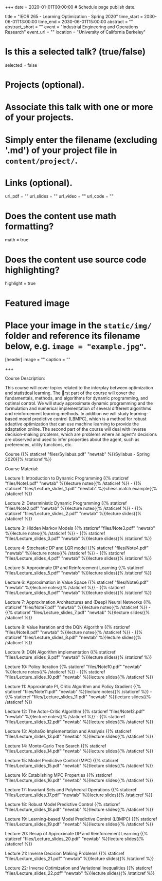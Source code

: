 +++
date = 2020-01-01T00:00:00  # Schedule page publish date.

title = "IEOR 265 - Learning  Optimization - Spring 2020"
time_start = 2030-06-01T13:00:00
time_end = 2030-06-01T15:00:00
abstract = ""
abstract_short = ""
event = "Industrial Engineering and Operations Research"
event_url = ""
location = "University of California Berkeley"

# Is this a selected talk? (true/false)
selected = false

# Projects (optional).
#   Associate this talk with one or more of your projects.
#   Simply enter the filename (excluding '.md') of your project file in `content/project/`.

# Links (optional).
url_pdf = ""
url_slides = ""
url_video = ""
url_code = ""

# Does the content use math formatting?
math = true

# Does the content use source code highlighting?
highlight = true

# Featured image
# Place your image in the `static/img/` folder and reference its filename below, e.g. `image = "example.jpg"`.
[header]
image = ""
caption = ""

+++

Course Description:

This course will cover topics related to the interplay between optimization and statistical learning. The rst part of the course will cover the fundamentals, methods, and algorithms for dynamic programming, and optimal control. We will study approximate dynamic programming and the formulation and numerical implementation of several different algorithms and reinforcement learning methods. In addition we will study learning-based model predictive control (LBMPC), which is a method for robust adaptive optimization that can use machine learning to provide the adaptation online. The second part of the course will deal with inverse decision-making problems, which are problems where an agent's decisions are observed and used to infer properties about the agent, such as preferences, utility functions, etc.

Course {{% staticref "files/Syllabus.pdf" "newtab" %}}Syllabus - Spring 2020{{% /staticref %}}

Course Material: 

Lecture 1: Introduction to Dynamic Programming {{% staticref "files/Note1.pdf" "newtab" %}}lecture notes{{% /staticref %}} - {{% staticref "files/Lecture_slides_1.pdf" "newtab" %}}chess match example{{% /staticref %}}

Lecture 2: Deterministic Dynamic Programming {{% staticref "files/Note2.pdf" "newtab" %}}lecture notes{{% /staticref %}} - {{% staticref "files/Lecture_slides_2.pdf" "newtab" %}}lecture slides{{% /staticref %}}

Lecture 3: Hidden Markov Models {{% staticref "files/Note3.pdf" "newtab" %}}lecture notes{{% /staticref %}} - {{% staticref "files/Lecture_slides_3.pdf" "newtab" %}}lecture slides{{% /staticref %}}

Lecture 4: Stochastic DP and LQR model {{% staticref "files/Note4.pdf" "newtab" %}}lecture notes{{% /staticref %}} - {{% staticref "files/Lecture_slides_4.pdf" "newtab" %}}lecture slides{{% /staticref %}}

Lecture 5: Approximate DP and Reinforcement Learning {{% staticref "files/Lecture_slides_5.pdf" "newtab" %}}lecture slides{{% /staticref %}}

Lecture 6: Approximation in Value Space {{% staticref "files/Note6.pdf" "newtab" %}}lecture notes{{% /staticref %}} - {{% staticref "files/Lecture_slides_6.pdf" "newtab" %}}lecture slides{{% /staticref %}}

Lecture 7: Approximation Architectures and (Deep) Neural Networks {{% staticref "files/Note7.pdf" "newtab" %}}lecture notes{{% /staticref %}} - {{% staticref "files/Lecture_slides_7.pdf" "newtab" %}}lecture slides{{% /staticref %}}

Lecture 8: Value Iteration and the DQN Algorithm {{% staticref "files/Note8.pdf" "newtab" %}}lecture notes{{% /staticref %}} - {{% staticref "files/Lecture_slides_8.pdf" "newtab" %}}lecture slides{{% /staticref %}}

Lecture 9: DQN Algorithm implementation {{% staticref "files/Lecture_slides_9.pdf" "newtab" %}}lecture slides{{% /staticref %}}

Lecture 10: Policy Iteration {{% staticref "files/Note10.pdf" "newtab" %}}lecture notes{{% /staticref %}} - {{% staticref "files/Lecture_slides_10.pdf" "newtab" %}}lecture slides{{% /staticref %}}

Lecture 11: Approximate PI, Critic Algorithm and Policy Gradient {{% staticref "files/Note11.pdf" "newtab" %}}lecture notes{{% /staticref %}} - {{% staticref "files/Lecture_slides_11.pdf" "newtab" %}}lecture slides{{% /staticref %}}

Lecture 12: The Actor-Critic Algorithm {{% staticref "files/Note12.pdf" "newtab" %}}lecture notes{{% /staticref %}} - {{% staticref "files/Lecture_slides_12.pdf" "newtab" %}}lecture slides{{% /staticref %}}

Lecture 13: AlphaGo Implementation and Analysis {{% staticref "files/Lecture_slides_13.pdf" "newtab" %}}lecture slides{{% /staticref %}}

Lecture 14: Monte-Carlo Tree Search {{% staticref "files/Lecture_slides_14.pdf" "newtab" %}}lecture slides{{% /staticref %}}

Lecture 15: Model Predictive Control (MPC) {{% staticref "files/Lecture_slides_15.pdf" "newtab" %}}lecture slides{{% /staticref %}}

Lecture 16: Establishing MPC Properties {{% staticref "files/Lecture_slides_16.pdf" "newtab" %}}lecture slides{{% /staticref %}}

Lecture 17: Invariant Sets and Polyhedral Operations {{% staticref "files/Lecture_slides_17.pdf" "newtab" %}}lecture slides{{% /staticref %}}

Lecture 18: Robust Model Predictive Control {{% staticref "files/Lecture_slides_18.pdf" "newtab" %}}lecture slides{{% /staticref %}}

Lecture 19: Learning-based Model Predictive Control (LBMPC) {{% staticref "files/Lecture_slides_19.pdf" "newtab" %}}lecture slides{{% /staticref %}}

Lecture 20: Recap of Approximate DP and Reinforcement Learning {{% staticref "files/Lecture_slides_20.pdf" "newtab" %}}lecture slides{{% /staticref %}}

Lecture 21: Inverse Decision Making Problems {{% staticref "files/Lecture_slides_21.pdf" "newtab" %}}lecture slides{{% /staticref %}}

Lecture 22: Inverse Optimization and Variational Inequalities {{% staticref "files/Lecture_slides_22.pdf" "newtab" %}}lecture slides{{% /staticref %}}























